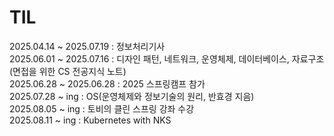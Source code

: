 # TIL
2025.04.14 ~ 2025.07.19 : 정보처리기사
<br>
2025.06.01 ~ 2025.07.16 : 디자인 패턴, 네트워크, 운영체제, 데이터베이스, 자료구조(면접을 위한 CS 전공지식 노트)
<br>
2025.06.28 ~ 2025.06.28 : 2025 스프링캠프 참가
<br>
2025.07.28 ~ ing : OS(운영체제와 정보기술의 원리, 반효경 지음)
<br>
2025.08.05 ~ ing : 토비의 클린 스프링 강좌 수강
<br>
2025.08.11 ~ ing : Kubernetes with NKS
